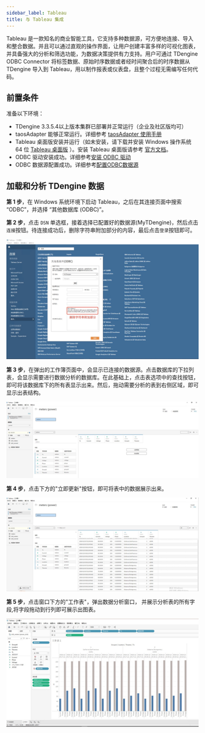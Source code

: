 ```yaml
---
sidebar_label: Tableau
title: 与 Tableau 集成
---
```


Tableau 是一款知名的商业智能工具，它支持多种数据源，可方便地连接、导入和整合数据。并且可以通过直观的操作界面，让用户创建丰富多样的可视化图表，并具备强大的分析和筛选功能，为数据决策提供有力支持。用户可通过 TDengine ODBC Connector 将标签数据、原始时序数据或者经时间聚合后的时序数据从 TDengine 导入到 Tableau，用以制作报表或仪表盘，且整个过程无需编写任何代码。

## 前置条件

准备以下环境：
- TDengine 3.3.5.4以上版本集群已部署并正常运行（企业及社区版均可）
- taosAdapter 能够正常运行。详细参考 [taosAdapter 使用手册](../../../reference/components/taosadapter)
- Tableau 桌面版安装并运行（如未安装，请下载并安装 Windows 操作系统 64 位 [Tableau 桌面版](https://www.tableau.com/products/desktop/download) ）。安装 Tableau 桌面版请参考 [官方文档](https://www.tableau.com)。
- ODBC 驱动安装成功。详细参考[安装 ODBC 驱动](../../../reference/connector/odbc/#安装)
- ODBC 数据源配置成功。详细参考[配置ODBC数据源](../../../reference/connector/odbc/#配置数据源)

## 加载和分析 TDengine 数据

**第 1 步**，在 Windows 系统环境下启动 Tableau，之后在其连接页面中搜索 “ODBC”，并选择 “其他数据库 (ODBC)”。

**第 2 步**，点击 `DSN` 单选框，接着选择已配置好的数据源(MyTDengine)，然后点击`连接`按钮。待连接成功后，删除字符串附加部分的内容，最后点击`登录`按钮即可。

![tableau-odbc](./tableau/tableau-odbc.jpg) 

**第 3 步**，在弹出的工作簿页面中，会显示已连接的数据源。点击数据库的下拉列表，会显示需要进行数据分析的数据库。在此基础上，点击表选项中的查找按钮，即可将该数据库下的所有表显示出来。然后，拖动需要分析的表到右侧区域，即可显示出表结构。

![tableau-workbook](./tableau/tableau-table.jpg) 

**第 4 步**，点击下方的"立即更新"按钮，即可将表中的数据展示出来。

![tableau-workbook](./tableau/tableau-data.jpg) 

**第 5 步**，点击窗口下方的"工作表"，弹出数据分析窗口， 并展示分析表的所有字段,将字段拖动到行列即可展示出图表。

![tableau-workbook](./tableau/tableau-analysis.jpg) 
